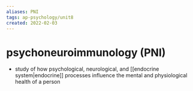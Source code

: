 ```yaml
---
aliases: PNI
tags: ap-psychology/unit8 
created: 2022-02-03
---
```


# psychoneuroimmunology (PNI)

- study of how psychological, neurological, and [[endocrine system|endocrine]] processes influence the mental and physiological health of a person 
